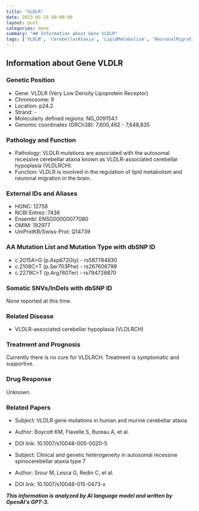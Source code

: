 ```yaml
---
title: "VLDLR"
date: 2023-05-16 00:00:00
layout: post
categories: Gene
summary: "## Information about Gene VLDLR"
tags: ['VLDLR', 'CerebellarAtaxia', 'LipidMetabolism', 'NeuronalMigration', 'Mutation', 'Treatment', 'SupportiveCare', 'GeneticHeterogeneity']
---
```


## Information about Gene VLDLR

### Genetic Position
- Gene: VLDLR (Very Low Density Lipoprotein Receptor)
- Chromosome: 9
- Location: p24.2
- Strand: -
- Molecularly defined regions: NG_009154.1
- Genomic coordinates (GRCh38): 7,600,462 - 7,648,835

### Pathology and Function
- Pathology: VLDLR mutations are associated with the autosomal recessive cerebellar ataxia known as VLDLR-associated cerebellar hypoplasia (VLDLRCH).
- Function: VLDLR is involved in the regulation of lipid metabolism and neuronal migration in the brain.

### External IDs and Aliases
- HGNC: 12758
- NCBI Entrez: 7436
- Ensembl: ENSG00000077080
- OMIM: 192977
- UniProtKB/Swiss-Prot: Q14739

### AA Mutation List and Mutation Type with dbSNP ID
- c.2015A>G (p.Asp672Gly) - rs587784930
- c.2108C>T (p.Ser703Phe) - rs267606799
- c.2279C>T (p.Arg760Ter) - rs794728870

### Somatic SNVs/InDels with dbSNP ID
None reported at this time.

### Related Disease
- VLDLR-associated cerebellar hypoplasia (VLDLRCH)

### Treatment and Prognosis
Currently there is no cure for VLDLRCH. Treatment is symptomatic and supportive.

### Drug Response
Unknown.

### Related Papers
- Subject: VLDLR gene mutations in human and murine cerebellar ataxia
- Author: Boycott KM, Flavelle S, Bureau A, et al.
- DOI link: 10.1007/s10048-005-0020-5

- Subject: Clinical and genetic heterogeneity in autosomal recessive spinocerebellar ataxia type 7
- Author: Srour M, Lesca G, Redin C, et al.
- DOI link: 10.1007/s10048-015-0473-x

**_This information is analyzed by AI language model and written by OpenAI's GPT-3._**